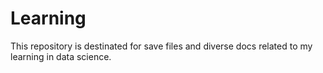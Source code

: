 # Learning
This repository is destinated for save files and diverse docs related to my learning in data science.
